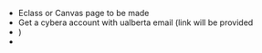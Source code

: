 - Eclass or Canvas page to be made
- Get a cybera account with ualberta email (link will be provided
- )
- 